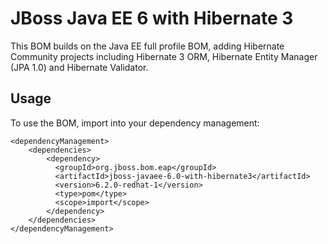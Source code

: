 JBoss Java EE 6 with Hibernate 3
================================

This BOM builds on the Java EE full profile BOM, adding Hibernate Community projects including Hibernate 3 ORM, Hibernate
Entity Manager (JPA 1.0) and Hibernate Validator.

Usage
-----

To use the BOM, import into your dependency management:

    <dependencyManagement>
        <dependencies>
            <dependency>
              <groupId>org.jboss.bom.eap</groupId>
              <artifactId>jboss-javaee-6.0-with-hibernate3</artifactId>
              <version>6.2.0-redhat-1</version>
              <type>pom</type>
              <scope>import</scope>
            </dependency>
        </dependencies>
    </dependencyManagement>

